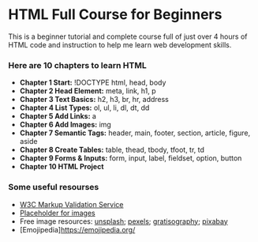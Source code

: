 # HTML Full Course for Beginners

This is a beginner tutorial and complete course full of just over 4 hours of HTML code and instruction to help me learn web development skills.

### Here are 10 chapters to learn HTML

- **Chapter 1 Start:** !DOCTYPE html, head, body
- **Chapter 2 Head Element:** meta, link, h1, p
- **Chapter 3 Text Basics:** h2, h3, br, hr, address
- **Chapter 4 List Types:** ol, ul, li, dl, dt, dd
- **Chapter 5 Add Links:** a
- **Chapter 6 Add Images:** img
- **Chapter 7 Semantic Tags:** header, main, footer, section, article, figure, aside
- **Chapter 8 Create Tables:** table, thead, tbody, tfoot, tr, td
- **Chapter 9 Forms & Inputs:** form, input, label, fieldset, option, button
- **Chapter 10 HTML Project**

### Some useful resourses

- [W3C Markup Validation Service](https://validator.w3.org/)
- [Placeholder for images](http://via.placeholder.com/640x360)
- Free image resources: [unsplash](http://unsplash.com/); [pexels](http://pexels.com/); [gratisography](https://gratisography.com/); [pixabay](https://pixabay.com/)
- [Emojipedia]https://emojipedia.org/
